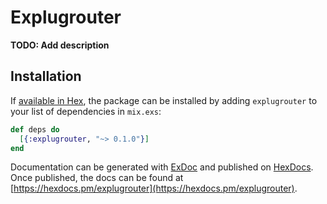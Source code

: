# Explugrouter

**TODO: Add description**

## Installation

If [available in Hex](https://hex.pm/docs/publish), the package can be installed
by adding `explugrouter` to your list of dependencies in `mix.exs`:

```elixir
def deps do
  [{:explugrouter, "~> 0.1.0"}]
end
```

Documentation can be generated with [ExDoc](https://github.com/elixir-lang/ex_doc)
and published on [HexDocs](https://hexdocs.pm). Once published, the docs can
be found at [https://hexdocs.pm/explugrouter](https://hexdocs.pm/explugrouter).


